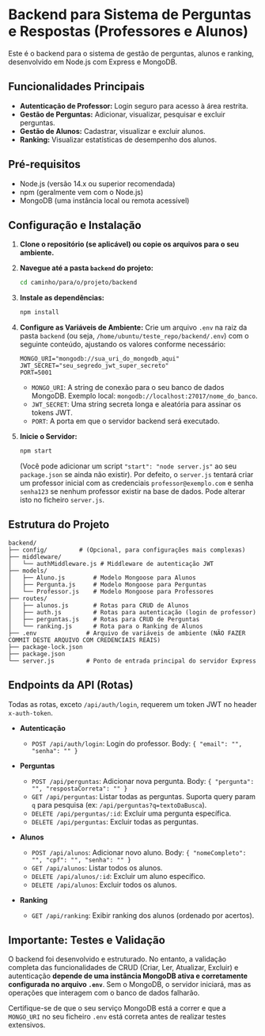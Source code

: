 # Backend para Sistema de Perguntas e Respostas (Professores e Alunos)

Este é o backend para o sistema de gestão de perguntas, alunos e ranking, desenvolvido em Node.js com Express e MongoDB.

## Funcionalidades Principais

*   **Autenticação de Professor:** Login seguro para acesso à área restrita.
*   **Gestão de Perguntas:** Adicionar, visualizar, pesquisar e excluir perguntas.
*   **Gestão de Alunos:** Cadastrar, visualizar e excluir alunos.
*   **Ranking:** Visualizar estatísticas de desempenho dos alunos.

## Pré-requisitos

*   Node.js (versão 14.x ou superior recomendada)
*   npm (geralmente vem com o Node.js)
*   MongoDB (uma instância local ou remota acessível)

## Configuração e Instalação

1.  **Clone o repositório (se aplicável) ou copie os arquivos para o seu ambiente.**

2.  **Navegue até a pasta `backend` do projeto:**
    ```bash
    cd caminho/para/o/projeto/backend
    ```

3.  **Instale as dependências:**
    ```bash
    npm install
    ```

4.  **Configure as Variáveis de Ambiente:**
    Crie um arquivo `.env` na raiz da pasta `backend` (ou seja, `/home/ubuntu/teste_repo/backend/.env`) com o seguinte conteúdo, ajustando os valores conforme necessário:
    ```env
    MONGO_URI="mongodb://sua_uri_do_mongodb_aqui"
    JWT_SECRET="seu_segredo_jwt_super_secreto"
    PORT=5001
    ```
    *   `MONGO_URI`: A string de conexão para o seu banco de dados MongoDB. Exemplo local: `mongodb://localhost:27017/nome_do_banco`.
    *   `JWT_SECRET`: Uma string secreta longa e aleatória para assinar os tokens JWT.
    *   `PORT`: A porta em que o servidor backend será executado.

5.  **Inicie o Servidor:**
    ```bash
    npm start
    ```
    (Você pode adicionar um script `"start": "node server.js"` ao seu `package.json` se ainda não existir).
    Por defeito, o `server.js` tentará criar um professor inicial com as credenciais `professor@exemplo.com` e senha `senha123` se nenhum professor existir na base de dados. Pode alterar isto no ficheiro `server.js`.

## Estrutura do Projeto

```
backend/
├── config/         # (Opcional, para configurações mais complexas)
├── middleware/
│   └── authMiddleware.js # Middleware de autenticação JWT
├── models/
│   ├── Aluno.js        # Modelo Mongoose para Alunos
│   ├── Pergunta.js     # Modelo Mongoose para Perguntas
│   └── Professor.js    # Modelo Mongoose para Professores
├── routes/
│   ├── alunos.js       # Rotas para CRUD de Alunos
│   ├── auth.js         # Rotas para autenticação (login de professor)
│   ├── perguntas.js    # Rotas para CRUD de Perguntas
│   └── ranking.js      # Rota para o Ranking de Alunos
├── .env              # Arquivo de variáveis de ambiente (NÃO FAZER COMMIT DESTE ARQUIVO COM CREDENCIAIS REAIS)
├── package-lock.json
├── package.json
└── server.js         # Ponto de entrada principal do servidor Express
```

## Endpoints da API (Rotas)

Todas as rotas, exceto `/api/auth/login`, requerem um token JWT no header `x-auth-token`.

*   **Autenticação**
    *   `POST /api/auth/login`: Login do professor. Body: `{ "email": "", "senha": "" }`

*   **Perguntas**
    *   `POST /api/perguntas`: Adicionar nova pergunta. Body: `{ "pergunta": "", "respostaCorreta": "" }`
    *   `GET /api/perguntas`: Listar todas as perguntas. Suporta query param `q` para pesquisa (ex: `/api/perguntas?q=textoDaBusca`).
    *   `DELETE /api/perguntas/:id`: Excluir uma pergunta específica.
    *   `DELETE /api/perguntas`: Excluir todas as perguntas.

*   **Alunos**
    *   `POST /api/alunos`: Adicionar novo aluno. Body: `{ "nomeCompleto": "", "cpf": "", "senha": "" }`
    *   `GET /api/alunos`: Listar todos os alunos.
    *   `DELETE /api/alunos/:id`: Excluir um aluno específico.
    *   `DELETE /api/alunos`: Excluir todos os alunos.

*   **Ranking**
    *   `GET /api/ranking`: Exibir ranking dos alunos (ordenado por acertos).

## Importante: Testes e Validação

O backend foi desenvolvido e estruturado. No entanto, a validação completa das funcionalidades de CRUD (Criar, Ler, Atualizar, Excluir) e autenticação **depende de uma instância MongoDB ativa e corretamente configurada no arquivo `.env`**. Sem o MongoDB, o servidor iniciará, mas as operações que interagem com o banco de dados falharão.

Certifique-se de que o seu serviço MongoDB está a correr e que a `MONGO_URI` no seu ficheiro `.env` está correta antes de realizar testes extensivos.

